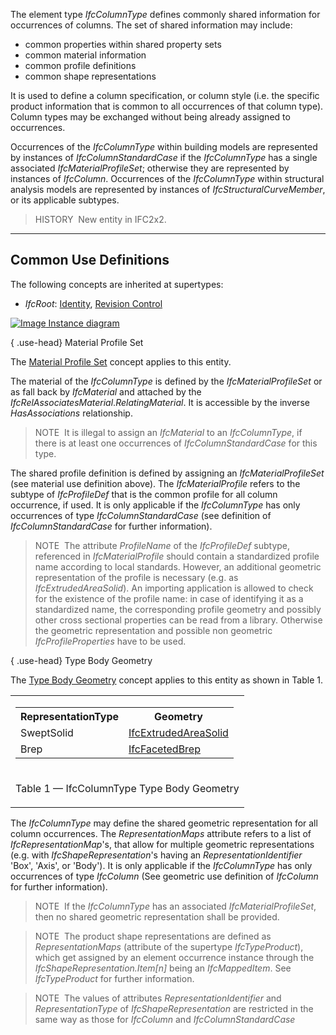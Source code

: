 The element type _IfcColumnType_ defines commonly shared information for occurrences of columns. The set of shared information may include:

* common properties within shared property sets
* common material information
* common profile definitions
* common shape representations

It is used to define a column specification, or column style (i.e. the specific product information that is common to all occurrences of that column type). Column types may be exchanged without being already assigned to occurrences.

Occurrences of the _IfcColumnType_ within building models are represented by instances of _IfcColumnStandardCase_ if the _IfcColumnType_ has a single associated _IfcMaterialProfileSet_; otherwise they are represented by instances of _IfcColumn_. Occurrences of the _IfcColumnType_ within structural analysis models are represented by instances of _IfcStructuralCurveMember_, or its applicable subtypes.

> HISTORY&nbsp; New entity in IFC2x2.

___
## Common Use Definitions
The following concepts are inherited at supertypes:

* _IfcRoot_: [Identity](../../templates/identity.htm), [Revision Control](../../templates/revision-control.htm)

[![Image](../../../img/diagram.png)&nbsp;Instance diagram](../../../annex/annex-d/common-use-definitions/ifccolumntype.htm)

{ .use-head}
Material Profile Set

The [Material Profile Set](../../templates/material-profile-set.htm) concept applies to this entity.

The material of the _IfcColumnType_ is defined by the _IfcMaterialProfileSet_ or as fall back by _IfcMaterial_ and attached by the _IfcRelAssociatesMaterial_._RelatingMaterial_. It is accessible by the inverse _HasAssociations_ relationship.

> NOTE&nbsp; It is illegal to assign an _IfcMaterial_ to an _IfcColumnType_, if there is at least one occurrences of _IfcColumnStandardCase_ for this type.

The shared profile definition is defined by assigning an _IfcMaterialProfileSet_ (see material use definition above). The _IfcMaterialProfile_ refers to the subtype of _IfcProfileDef_ that is the common profile for all column occurrence, if used. It is only applicable if the _IfcColumnType_ has only occurrences of type _IfcColumnStandardCase_ (see definition of _IfcColumnStandardCase_ for further information).

> NOTE&nbsp; The attribute _ProfileName_ of the _IfcProfileDef_ subtype, referenced in _IfcMaterialProfile_ should contain a standardized profile name according to local standards. However, an additional geometric representation of the profile is necessary (e.g. as _IfcExtrudedAreaSolid_). An importing application is allowed to check for the existence of the profile name: in case of identifying it as a standardized name, the corresponding profile geometry and possibly other cross sectional properties can be read from a library. Otherwise the geometric representation and possible non geometric _IfcProfileProperties_ have to be used.

  
  
{ .use-head}
Type Body Geometry

The [Type Body Geometry](../../templates/type-body-geometry.htm) concept applies to this entity as shown in Table 1.

<table>
<tr><td>
<table class="gridtable">
<tr><th><b>RepresentationType</b></th><th><b>Geometry</b></th></tr>
<tr><td>SweptSolid</td><td><a href="../../ifcgeometricmodelresource/lexical/ifcextrudedareasolid.htm">IfcExtrudedAreaSolid</a></td></tr>
<tr><td>Brep</td><td><a href="../../ifcgeometricmodelresource/lexical/ifcfacetedbrep.htm">IfcFacetedBrep</a></td></tr>
</table>
</td></tr>
<tr><td><p class="table">Table 1 &mdash; IfcColumnType Type Body Geometry</p></td></tr></table>

The _IfcColumnType_ may define the shared geometric representation for all column occurrences. The _RepresentationMaps_ attribute refers to a list of _IfcRepresentationMap_'s, that allow for multiple geometric representations (e.g. with _IfcShapeRepresentation_'s having an _RepresentationIdentifier_ 'Box', 'Axis', or 'Body'). It is only applicable if the _IfcColumnType_ has only occurrences of type _IfcColumn_ (See geometric use definition of _IfcColumn_ for further information).

> NOTE&nbsp; If the _IfcColumnType_ has an associated _IfcMaterialProfileSet_, then no shared geometric representation shall be provided.

> NOTE&nbsp; The product shape representations are defined as _RepresentationMaps_ (attribute of the supertype _IfcTypeProduct_), which get assigned by an element occurrence instance through the _IfcShapeRepresentation.Item[n]_ being an _IfcMappedItem_. See _IfcTypeProduct_ for further information.

> NOTE&nbsp; The values of attributes _RepresentationIdentifier_ and _RepresentationType_ of _IfcShapeRepresentation_ are restricted in the same way as those for _IfcColumn_ and _IfcColumnStandardCase_